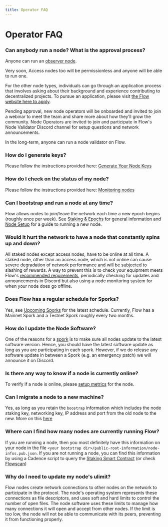 ```yaml
---
title: Operator FAQ
---
```


# Operator FAQ

### Can anybody run a node? What is the approval process?

Anyone can run an [observer node](./observer-node.mdx).

Very soon, Access nodes too will be permissionless and anyone will be able to run one.

For the other node types, individuals can go through an application process that involves asking about their background and experience contributing to decentralized projects. To pursue an application, please visit [the Flow website here to apply](https://www.onflow.org/node-validators).

Pending approval, new node operators will be onboarded and invited to join a webinar to meet the team and share more about how they’ll grow the community. Node Operators are invited to join and participate in Flow's Node Validator Discord channel for setup questions and network announcements.

In the long-term, anyone can run a node validator on Flow.

### How do I generate keys?

Please follow the instructions provided here: [Generate Your Node Keys](./node-bootstrap.mdx#generating-your-node-id)

### How do I check on the status of my node?

Please follow the instructions provided here: [Monitoring nodes](./monitoring-nodes.mdx)

### Can I bootstrap and run a node at any time?

Flow allows nodes to join/leave the network each time a new epoch begins (roughly once per week). 
See [Staking & Epochs](../../staking/index.md#epochs) for general information and [Node Setup](./node-bootstrap.mdx#timing) for a guide to running a new node.

### Would it hurt the network to have a node that constantly spins up and down?

All staked nodes except access nodes, have to be online at all time. A staked node, other than an access node, which is not online can cause severe degradation of network performance and will be subjected to slashing of rewards.
A way to prevent this is to check your equipment meets Flow's [recommended requirements](./node-setup.mdx#hardware-requirements), periodically checking for updates and announcements in Discord but also using a node monitoring system for when your node does go offline.

### Does Flow has a regular schedule for Sporks?

Yes, see [Upcoming Sporks](./upcoming-sporks.mdx) for the latest schedule. Currently, Flow has a Mainnet Spork and a Testnet Spork roughly every two months.

### How do I update the Node Software?

One of the reasons for a [spork](./spork.mdx) is to make sure all nodes update to the latest software version. Hence, you should have the latest software update as long as you are participating in each spork.
However, if we do release any software update in between a Spork (e.g. an emergency patch) we will announce it on Discord.

### Is there any way to know if a node is currently online?

To verify if a node is online, please [setup metrics](./FAQ.md#how-do-i-check-on-the-status-of-my-node) for the node.

### Can I migrate a node to a new machine?

Yes, as long as you retain the `boostrap` information which includes the node staking key, networking key, IP address and port from the old node to the new.
More on this [here](./node-migration.mdx)

### Where can I find how many nodes are currently running Flow?

If you are running a node, then you most definitely have this information on your node in the file `<your bootstrap dir>/public-root-information/node-infos.pub.json`. If you are not running a node, you can find this information by using a Cadence script to query the [Staking Smart Contract](../../../../build/core-contracts/06-staking-contract-reference.md) (or check [Flowscan](https://flowscan.org/staking/overview))

### Why do I need to update my node's ulimit?

Flow nodes create network connections to other nodes on the network to participate in the protocol. The node's operating system represents
these connections as file descriptors, and uses soft and hard limits to control the number of open files. The node software uses these limits
to manage how many connections it will open and accept from other nodes. If the limit is too low, the node will not be able to communicate
with its peers, preventing it from functioning properly.
